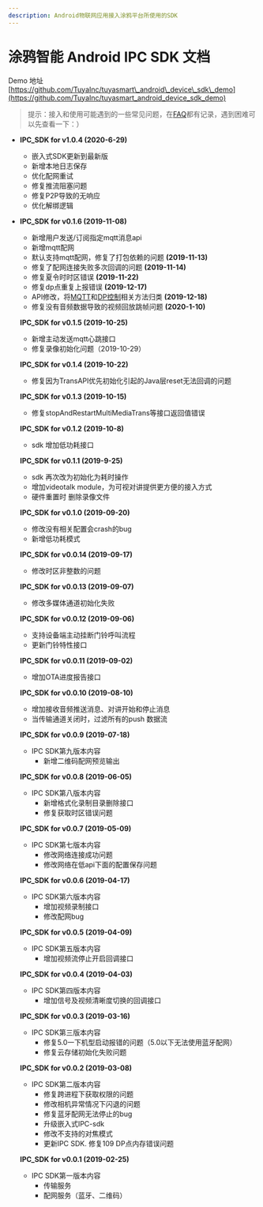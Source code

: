 ```yaml
---
description: Android物联网应用接入涂鸦平台所使用的SDK
---
```


# 涂鸦智能 Android IPC SDK 文档

<!---SDK下载;--->

<!---* [minSdkVersion >= Anroid N](assets/24/ipc-sdk.zip)--->
<!---* [minSdkVersion >= 22](assets/22/ipc-sdk.zip)--->

Demo 地址 [https://github.com/TuyaInc/tuyasmart\_android\_device\_sdk\_demo](https://github.com/TuyaInc/tuyasmart_android_device_sdk_demo)

> 提示：接入和使用可能遇到的一些常见问题，在<a href="./faq.md">FAQ</a>都有记录，遇到困难可以先查看一下：）

* **IPC\_SDK for v1.0.4 \(2020-6-29\)**
	* 嵌入式SDK更新到最新版
	* 新增本地日志保存
	* 优化配网重试
	* 修复推流阻塞问题
	* 修复P2P导致的无响应
	* 优化解绑逻辑
* **IPC\_SDK for v0.1.6 \(2019-11-08\)**

  * 新增用户发送/订阅指定mqtt消息api
  * 新增mqtt配网
  * 默认支持mqtt配网，修复了打包依赖的问题 **\(2019-11-13\)**
  * 修复了配网连接失败多次回调的问题 **\(2019-11-14\)**
  * 修复夏令时时区错误 **\(2019-11-22\)**
  * 修复dp点重复上报错误 **\(2019-12-17\)**
  * API修改，将[MQTT](./sdk-api.md#mqtt)和[DP控制](./sdk-api.md#dp)相关方法归类 **\(2019-12-18\)**
  * 修复没有音频数据导致的视频回放跳帧问题 **\(2020-1-10\)**

  **IPC\_SDK for v0.1.5 \(2019-10-25\)**

  * 新增主动发送mqtt心跳接口
  * 修复录像初始化问题（2019-10-29）

  **IPC\_SDK for v0.1.4 \(2019-10-22\)**

  * 修复因为TransAPI优先初始化引起的Java层reset无法回调的问题

  **IPC\_SDK for v0.1.3 \(2019-10-15\)**

  * 修复stopAndRestartMultiMediaTrans等接口返回值错误

  **IPC\_SDK for v0.1.2 \(2019-10-8\)**

  * sdk 增加低功耗接口

  **IPC\_SDK for v0.1.1 \(2019-9-25\)**

  * sdk 再次改为初始化为耗时操作
  * 增加videotalk module，为可视对讲提供更方便的接入方式
  * 硬件重置时 删除录像文件

  **IPC\_SDK for v0.1.0 \(2019-09-20\)**

  * 修改没有相关配置会crash的bug
  * 新增低功耗模式

  **IPC\_SDK for v0.0.14 \(2019-09-17\)**

  * 修改时区非整数的问题

  **IPC\_SDK for v0.0.13 \(2019-09-07\)**

  * 修改多媒体通道初始化失败

  **IPC\_SDK for v0.0.12 \(2019-09-06\)**

  * 支持设备端主动挂断门铃呼叫流程
  * 更新门铃特性接口

  **IPC\_SDK for v0.0.11 \(2019-09-02\)**

  * 增加OTA进度报告接口

  **IPC\_SDK for v0.0.10 \(2019-08-10\)**

  * 增加接收音频推送消息、对讲开始和停止消息
  * 当传输通道关闭时，过滤所有的push 数据流

  **IPC\_SDK for v0.0.9 \(2019-07-18\)**

  * IPC SDK第九版本内容
    * 新增二维码配网预览输出

  **IPC\_SDK for v0.0.8 \(2019-06-05\)**

  * IPC SDK第八版本内容
    * 新增格式化录制目录删除接口
    * 修复获取时区错误问题

  **IPC\_SDK for v0.0.7 \(2019-05-09\)**

  * IPC SDK第七版本内容
    * 修改网络连接成功问题
    * 修改网络在低api下面的配置保存问题

  **IPC\_SDK for v0.0.6 \(2019-04-17\)**

  * IPC SDK第六版本内容
    * 增加视频录制接口
    * 修改配网bug

  **IPC\_SDK for v0.0.5 \(2019-04-09\)**

  * IPC SDK第五版本内容
    * 增加视频流停止开启回调接口

  **IPC\_SDK for v0.0.4 \(2019-04-03\)**

  * IPC SDK第四版本内容
    * 增加信号及视频清晰度切换的回调接口

  **IPC\_SDK for v0.0.3 \(2019-03-16\)**

  * IPC SDK第三版本内容
    * 修复5.0一下机型启动报错的问题（5.0以下无法使用蓝牙配网）
    * 修复云存储初始化失败问题

  **IPC\_SDK for v0.0.2 \(2019-03-08\)**

  * IPC SDK第二版本内容
    * 修复跨进程下获取权限的问题
    * 修改相机异常情况下闪退的问题
    * 修复蓝牙配网无法停止的bug
    * 升级嵌入式IPC-sdk
    * 修改不支持的对焦模式
    * 更新IPC SDK. 修复109 DP点内存错误问题

  **IPC\_SDK for v0.0.1 \(2019-02-25\)**

  * IPC SDK第一版本内容
    * 传输服务
    * 配网服务（蓝牙、二维码）


